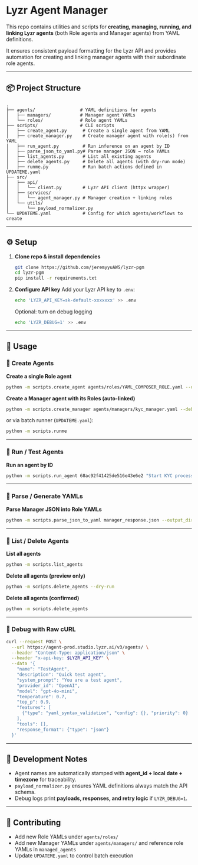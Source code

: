 # Lyzr Agent Manager

This repo contains utilities and scripts for **creating, managing, running, and linking Lyzr agents** (both Role agents and Manager agents) from YAML definitions.

It ensures consistent payload formatting for the Lyzr API and provides automation for creating and linking manager agents with their subordinate role agents.

---

## 📦 Project Structure

```
.
├── agents/                 # YAML definitions for agents
│   ├── managers/           # Manager agent YAMLs
│   └── roles/              # Role agent YAMLs
├── scripts/                # CLI scripts
│   ├── create_agent.py      # Create a single agent from YAML
│   ├── create_manager.py    # Create manager agent with role(s) from YAML
│   ├── run_agent.py         # Run inference on an agent by ID
│   ├── parse_json_to_yaml.py# Parse manager JSON → role YAMLs
│   ├── list_agents.py       # List all existing agents
│   ├── delete_agents.py     # Delete all agents (with dry-run mode)
│   ├── runme.py             # Run batch actions defined in UPDATEME.yaml
├── src/
│   ├── api/
│   │   └── client.py        # Lyzr API client (httpx wrapper)
│   ├── services/
│   │   └── agent_manager.py # Manager creation + linking roles
│   └── utils/
│       └── payload_normalizer.py
└── UPDATEME.yaml            # Config for which agents/workflows to create
```

---

## ⚙️ Setup

1. **Clone repo & install dependencies**

   ```bash
   git clone https://github.com/jeremyyuAWS/lyzr-pgm
   cd lyzr-pgm
   pip install -r requirements.txt
   ```

2. **Configure API key**
   Add your Lyzr API key to `.env`:

   ```bash
   echo 'LYZR_API_KEY=sk-default-xxxxxxx' >> .env
   ```

   Optional: turn on debug logging

   ```bash
   echo 'LYZR_DEBUG=1' >> .env
   ```

---

## 🚀 Usage

### 🔹 Create Agents

**Create a single Role agent**

```bash
python -m scripts.create_agent agents/roles/YAML_COMPOSER_ROLE.yaml --debug
```

**Create a Manager agent with its Roles (auto-linked)**

```bash
python -m scripts.create_manager agents/managers/kyc_manager.yaml --debug
```

or via batch runner (`UPDATEME.yaml`):

```bash
python -m scripts.runme
```

---

### 🔹 Run / Test Agents

**Run an agent by ID**

```bash
python -m scripts.run_agent 68ac92f41425de516e43e6e2 "Start KYC process"
```

---

### 🔹 Parse / Generate YAMLs

**Parse Manager JSON into Role YAMLs**

```bash
python -m scripts.parse_json_to_yaml manager_response.json --output_dir agents/roles
```

---

### 🔹 List / Delete Agents

**List all agents**

```bash
python -m scripts.list_agents
```

**Delete all agents (preview only)**

```bash
python -m scripts.delete_agents --dry-run
```

**Delete all agents (confirmed)**

```bash
python -m scripts.delete_agents
```

---

### 🔹 Debug with Raw cURL

```bash
curl --request POST \
  --url https://agent-prod.studio.lyzr.ai/v3/agents/ \
  --header "Content-Type: application/json" \
  --header "x-api-key: $LYZR_API_KEY" \
  --data '{
    "name": "TestAgent",
    "description": "Quick test agent",
    "system_prompt": "You are a test agent",
    "provider_id": "OpenAI",
    "model": "gpt-4o-mini",
    "temperature": 0.7,
    "top_p": 0.9,
    "features": [
      {"type": "yaml_syntax_validation", "config": {}, "priority": 0}
    ],
    "tools": [],
    "response_format": {"type": "json"}
  }'
```

---

## 🧰 Development Notes

* Agent names are automatically stamped with **agent\_id + local date + timezone** for traceability.
* `payload_normalizer.py` ensures YAML definitions always match the API schema.
* Debug logs print **payloads, responses, and retry logic** if `LYZR_DEBUG=1`.

---

## 👥 Contributing

* Add new Role YAMLs under `agents/roles/`
* Add new Manager YAMLs under `agents/managers/` and reference role YAMLs in `managed_agents`
* Update `UPDATEME.yaml` to control batch execution
